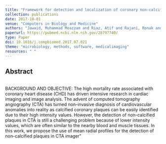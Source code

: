 ```yaml
---
title: "Framework for detection and localization of coronary non-calcified plaques in cardiac CTA using mean radial profiles"
collection: publications
date: 2017-10-01
venue: "Computers in Biology and Medicine"
authors: "Jawaid, Muhammad Moazzam and Riaz, Atif and Rajani, Ronak and Reyes-Aldasoro, Constantino Carlos and Slabaugh, Greg"
paperurl: https://pubmed.ncbi.nlm.nih.gov/28797740/
type: Paper
doi: 10.1016/j.compbiomed.2017.07.021
theme: "microbiology, methods, software, medicalimaging"
resources: " "
---
```

<h2> Abstract </h2>   <br>  BACKGROUND AND OBJECTIVE: The high mortality rate associated with coronary heart disease (CHD) has driven intensive research in cardiac imaging and image analysis. The advent of computed tomography angiography (CTA) has turned non-invasive diagnosis of cardiovascular anomalies into reality as calcified coronary plaques can be easily identified due to their high intensity values. However, the detection of non-calcified plaques in CTA is still a challenging problem because of lower intensity values, which are often similar to the nearby blood and muscle tissues. In this work, we propose the use of mean radial profiles for the detection of non-calcified plaques in CTA imager"
